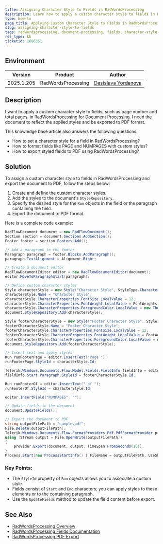 ```yaml
---
title: Assigning Character Style to Fields in RadWordsProcessing
description: Learn how to apply a custom character style to fields in RadWordsProcessing for Document Processing and export the document to PDF.
type: how-to
page_title: Applying Custom Character Style to Fields in RadWordsProcessing
slug: assigning-character-style-to-fields
tags: radwordsprocessing, document-processing, fields, character-style, pdf-export
res_type: kb
ticketid: 1686361
---
```


## Environment

| Version | Product | Author | 
| ---- | ---- | ---- | 
| 2025.1.205| RadWordsProcessing |[Desislava Yordanova](https://www.telerik.com/blogs/author/desislava-yordanova)| 

## Description

I want to apply a custom character style to fields, such as page number and total pages, in RadWordsProcessing for Document Processing. I need the document to reflect the applied styles and be exported to PDF format.

This knowledge base article also answers the following questions:
- How to set a character style for a field in RadWordsProcessing?
- How to format fields like PAGE and NUMPAGES with custom styles?
- How to export styled fields to PDF using RadWordsProcessing?

## Solution

To assign a custom character style to fields in RadWordsProcessing and export the document to PDF, follow the steps below:

1. Create and define the custom character styles.
2. Add the styles to the document's `StyleRepository`.
3. Specify the desired style for the `Run` objects in the field or the paragraph containing the field.
4. Export the document to PDF format.

Here is a complete code example:

```csharp
RadFlowDocument document = new RadFlowDocument();
Section section = document.Sections.AddSection();
Footer footer = section.Footers.Add();

// Add a paragraph to the footer
Paragraph paragraph = footer.Blocks.AddParagraph();
paragraph.TextAlignment = Alignment.Right;

// Create a document editor
RadFlowDocumentEditor editor = new RadFlowDocumentEditor(document);
editor.MoveToParagraphStart(paragraph);

// Define custom character styles
Style characterStyle = new Style("Character Style", StyleType.Character);
characterStyle.Name = "Character Style";
characterStyle.CharacterProperties.FontSize.LocalValue = 12;
characterStyle.CharacterProperties.FontWeight.LocalValue = FontWeights.Normal;
characterStyle.CharacterProperties.ForegroundColor.LocalValue = new ThemableColor(Colors.Red);
document.StyleRepository.Add(characterStyle);

Style footerCharacterStyle = new Style("Footer Character Style", StyleType.Character);
footerCharacterStyle.Name = "Footer Character Style";
footerCharacterStyle.CharacterProperties.FontSize.LocalValue = 12;
footerCharacterStyle.CharacterProperties.FontWeight.LocalValue = FontWeights.Normal;
footerCharacterStyle.CharacterProperties.ForegroundColor.LocalValue = new ThemableColor(Colors.Aqua);
document.StyleRepository.Add(footerCharacterStyle);

// Insert text and apply styles
Run runFooterPage = editor.InsertText("Page ");
runFooterPage.StyleId = characterStyle.Id;

Telerik.Windows.Documents.Flow.Model.Fields.FieldInfo fieldInfo = editor.InsertField("PAGE", "");
fieldInfo.Start.Paragraph.StyleId = footerCharacterStyle.Id;

Run runFooterOf = editor.InsertText(" of ");
runFooterOf.StyleId = characterStyle.Id;

editor.InsertField("NUMPAGES", "");

// Update fields in the document
document.UpdateFields();

// Export the document to PDF
string outputFilePath = "sample.pdf";
File.Delete(outputFilePath);
Telerik.Windows.Documents.Flow.FormatProviders.Pdf.PdfFormatProvider provider = new Telerik.Windows.Documents.Flow.FormatProviders.Pdf.PdfFormatProvider();
using (Stream output = File.OpenWrite(outputFilePath))
{
    provider.Export(document, output, TimeSpan.FromSeconds(10));
}
Process.Start(new ProcessStartInfo() { FileName = outputFilePath, UseShellExecute = true });
```

### Key Points:
- The `StyleId` property of `Run` objects allows you to associate a custom style.
- Fields consist of `Start` and `End` characters; you can apply styles to these elements or to the containing paragraph.
- Use the `UpdateFields` method to update the field content before export.

## See Also

- [RadWordsProcessing Overview](https://docs.telerik.com/devtools/document-processing/libraries/radwordsprocessing/overview)
- [RadWordsProcessing Fields Documentation](https://docs.telerik.com/devtools/document-processing/libraries/radwordsprocessing/features/fields)
- [RadWordsProcessing PDF Export](https://docs.telerik.com/devtools/document-processing/libraries/radwordsprocessing/formats-and-conversion/pdf)
